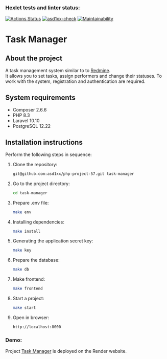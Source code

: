 ### Hexlet tests and linter status:
[![Actions Status](https://github.com/asd1xx/php-project-57/actions/workflows/hexlet-check.yml/badge.svg)](https://github.com/asd1xx/php-project-57/actions)
[![asd1xx-check](https://github.com/asd1xx/php-project-57/actions/workflows/asd1xx-check.yml/badge.svg)](https://github.com/asd1xx/php-project-57/actions/workflows/asd1xx-check.yml)
[![Maintainability](https://api.codeclimate.com/v1/badges/2f1a6e459c15a32887a9/maintainability)](https://codeclimate.com/github/asd1xx/php-project-57/maintainability)

# Task Manager

## About the project

A task management system similar to to [Redmine](https://www.redmine.org/).  
It allows you to set tasks, assign performers and change their statuses. To work with the system, registration and authentication are required.

## System requirements

- Composer 2.6.6
- PHP 8.3
- Laravel 10.10
- PostgreSQL 12.22

## Installation instructions

Perform the following steps in sequence:

1. Clone the repository:
    
    ```bash
    git@github.com:asd1xx/php-project-57.git task-manager
    ```

2. Go to the project directory:
    
    ```bash
    cd task-manager
    ```

3. Prepare .env file:
    
    ```bash
    make env
    ```

4. Installing dependencies:
    
    ```bash
    make install
    ```

5. Generating the application secret key:
    
    ```bash
    make key
    ```

6. Prepare the database:
    
    ```bash
    make db
    ```

7. Make frontend:
    
    ```bash
    make frontend
    ```

8. Start a project:
    
    ```bash
    make start
    ```

9. Open in browser:
    
    ```bash
    http://localhost:8000
    ```

### Demo:

Project [Task Manager](https://php-project-57-r61h.onrender.com) is deployed on the Render website.